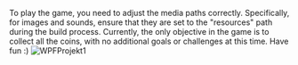 To play the game, you need to adjust the media paths correctly. Specifically, for images and sounds, ensure that they are set to the "resources" path during the build process. Currently, the only objective in the game is to collect all the coins, with no additional goals or challenges at this time. Have fun :)
![WPFProjekt1](https://github.com/user-attachments/assets/bbc55520-a85b-4598-a33f-141e8ebac61e)

